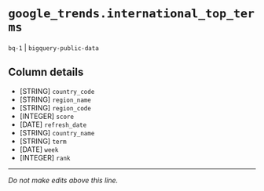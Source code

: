 # `google_trends.international_top_terms`
`bq-1` | `bigquery-public-data`

## Column details
* [STRING]    `country_code`
* [STRING]    `region_name`
* [STRING]    `region_code`
* [INTEGER]   `score`
* [DATE]      `refresh_date`
* [STRING]    `country_name`
* [STRING]    `term`
* [DATE]      `week`
* [INTEGER]   `rank`

-------------------------------------------------------------------------------
*Do not make edits above this line.*
